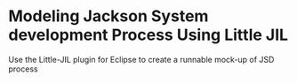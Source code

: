 # Modeling Jackson System development Process Using Little JIL
Use the Little-JIL plugin for Eclipse to create a runnable mock-up of JSD process
